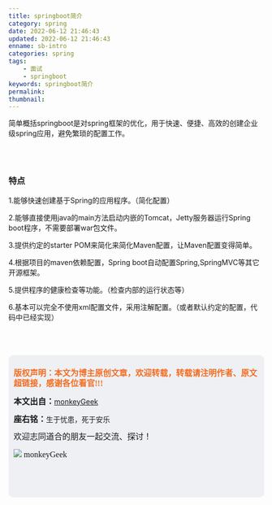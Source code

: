 ```yaml
---
title: springboot简介
category: spring
date: 2022-06-12 21:46:43
updated: 2022-06-12 21:46:43
enname: sb-intro
categories: spring
tags:
	- 面试
	- springboot
keywords: springboot简介
permalink:
thumbnail:
---
```


简单概括springboot是对spring框架的优化，用于快速、便捷、高效的创建企业级spring应用，避免繁琐的配置工作。<!--more-->

</br>

</br>

### 特点

1.能够快速创建基于Spring的应用程序。（简化配置）

2.能够直接使用java的main方法启动内嵌的Tomcat，Jetty服务器运行Spring boot程序，不需要部署war包文件。

3.提供约定的starter POM来简化来简化Maven配置，让Maven配置变得简单。

4.根据项目的maven依赖配置，Spring boot自动配置Spring,SpringMVC等其它开源框架。

5.提供程序的健康检查等功能。（检查内部的运行状态等）

6.基本可以完全不使用xml配置文件，采用注解配置。（或者默认约定的配置，代码中已经实现）

</br>

</br>

</br>

<script>
var _hmt = _hmt || [];
(function() {
  var hm = document.createElement("script");
  hm.src = "https://hm.baidu.com/hm.js?2f798e6b269c8a40f12bef25d7f1876d";
  var s = document.getElementsByTagName("script")[0]; 
  s.parentNode.insertBefore(hm, s);
})();
</script>

<div style="height:260px; background-color:rgb(238,240,244); padding:10px;border-radius:10px;">
    <p style="color:#f36c21;font:bold 16px/20px 'kaiTi';">
      版权声明：本文为博主原创文章，欢迎转载，转载请注明作者、原文超链接，感谢各位看官!!!
    </p>
    <p>
      <span style="font:bold 16px/20px 'kaiTi';">本文出自：</span><a href="https://monkeyGeek369.github.io">monkeyGeek</a> 
    </p>
    <p>
      <span style="font:bold 16px/20px 'kaiTi';">座右铭：</span><span>生于忧患，死于安乐</span> 
    </p>
    <p>
      <span style="font:16px/20px 'kaiTi';">欢迎志同道合的朋友一起交流、探讨！</span> 
    </p>
    <img style="height:auto; width:auto;flot:left;" src="../../../../image/monkey64.png" /><span style="font:16px/20px 'kaiTi';flot:left;">   monkeyGeek</span>


